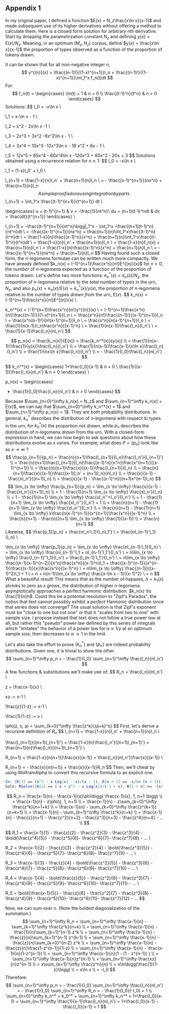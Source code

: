 ## Appendix 1

In my original paper, I defined a function $E(x) = N_z\frac{x\ln x}{x-1}$ and made subsequent use of its higher derivatives without offering a method to calculate them. Here is a closed form solution for arbitrary $n$th derivative. Start by dropping the parametrization constant $N_z$ and defining $y(x) = E(x)/N_z$. Meaning, in an optimum $(M_z, N_z)$ corpus, define $y(x) = \frac{x\ln x}{x-1}$ the proportion of types observed as a function of the proportion of tokens drawn.

It can be shown that for all non-negative integer $n$,
$$
y^{(n)}(x)
= \frac{(n-1)!}{(1-x)^{n+1}}I_n
= \frac{(n-1)!}{(1-x)^{n+1}}\int_1^x f_n(t)dt
$$
For:
$$
f_n(t)
= \begin{cases}
\ln(t) + 1 & n = 0 \\
\frac{(t-1)^n}{t^n} & n > 0
\end{cases}
$$
Solutions:
$$
I_0 = -x\ln x \\

I_1 = x-\ln x - 1 \\

I_2 = x^2 - 2x\ln x -1 \\

I_3 = 2x^3 + 3x^2 -6x^2\ln x - 1 \\

I_4 = 3x^4 + 10x^3 -12x^3\ln x - 18 x^2 + 6x - 1 \\

I_5 = 12x^5 + 65x^4 - 60x^4\ln x -120x^3 + 60x^2 - 20x + 3
$$
Solutions obtained using a recurrence relation for $n \ge 1$:
$$
I_0 = -x\ln x \\

I_1 = (1-x)I_0' + I_0 \\

I_{n+1} = \frac{1-x}{n}I_n' + \frac{n+1}{n}I_n \\
= - \frac{(x-1)^{n+1}}{nx^n} + \frac{n+1}{n}I_n
$$
A simple proof is done using integration by parts.
$$
I_{n+1}
= \int_1^x \frac{(t-1)^{n+1}}{t^{n+1}} dt \\

\begin{cases}
u = (t-1)^{n+1} & v = -\frac{1}{nt^n}\\
du = (n+1)(t-1)^ndt & dv = \frac{dt}{t^{n+1}}
\end{cases} \\

I_{n+1}
= -\frac{(t-1)^{n+1}}{nt^n}\bigg|_1^x - \int_1^x -\frac{(n+1)(t-1)^n}{nt^n}dt \\
= -\frac{(x-1)^{n+1}}{nx^n} + \frac{n+1}{n}\int_1^x\frac{(t-1)^n}{t^n}dt \\
= \frac{1-x}{n}\frac{(x-1)^n}{x^n} + \frac{n+1}{n}\int_1^x\frac{(t-1)^n}{t^n}dt \\
= \frac{1-x}{n}I_n' + \frac{n+1}{n}I_n \\
= \frac{1-x}{n}f_n(x) + \frac{n+1}{n}I_n \\
= \frac{1-x}{n}\frac{(x-1)^n}{x^n} + \frac{n+1}{n}I_n \\
= -\frac{(x-1)^{n+1}}{nx^n} + \frac{n+1}{n}I_n
$$
Having found such a closed form, the $n$-legomena formulae can be written much more compactly. We have already defined $k_n(x) = (-1)^{n+1}\frac{x^n}{n!}E^{(n)}(x)$ for $n > 0$, the _number_ of $n$-legomena expected as a function of the proportion of tokens drawn. Let's define two more functions: $k_n^*(x) = k_n(x)/N_z$, the proportion of $n$-legomena relative to the _total_ number of types in the urn, $N_z$, and also $p_n(x) = k_n(x)/E(x) = k_n^*(x)/y(x)$, the proportion of $n$-legomena relative to the number of types _drawn from_ the urn, $E(x)$.
$$
k_n(x)
= (-1)^{n+1}\frac{x^n}{n!}E^{(n)}(x) \\

k_n^*(x) = (-1)^{n+1}\frac{x^n}{n!}y^{(n)}(x) \\
= (-1)^{n+1}\frac{x^n}{n!}\frac{(n-1)!}{(1-x)^{n+1}}I_n \\
= \frac{x^n}{n!}\frac{(n-1)!}{(x-1)^{n+1}}I_n \\
= \frac{x^n(n-1)!}{n!(x-1)^{n+1}}I_n \\
= \frac{x^n}{n(x-1)^{n+1}}I_n \\
= \frac{1}{n(x-1)}I_n\frac{x^n}{(x-1)^n} \\
= \frac{1}{n(x-1)}\frac{I_n}{I_n'} \\
= \frac{1}{x-1}\frac{I_n}{nI_n'}
$$

$$
p_n(x)
= \frac{k_n(x)}{E(x)} 
= \frac{k_n^*(x)}{y(x)} \\
= \frac{1}{n(x-1)}\frac{1}{y(x)}\frac{I_n}{I_n'} \\
= \frac{1}{n(x-1)}\frac{x-1}{x\ln x}\frac{I_n}{I_n'} \\
= \frac{1}{nx\ln x}\frac{I_n}{I_n'} \\
= - \frac{1}{I_0}\frac{I_n}{nI_n'}
$$

$$
k_n^*(x)
= \begin{cases}
1+\frac{I_0}{x-1} & n = 0 \\
\frac{1}{(x-1)}\frac{I_n}{nI_n'} & n > 0
\end{cases} \\

p_n(x)
= \begin{cases}
- \frac{1}{I_0}\frac{I_n}{nI_n'} & n > 0
\end{cases}
$$



Because $\sum_{n=0}^\infty k_n(x) = N_z$ and $\sum_{n=1}^\infty k_n(x) = E(x)$, we can say that  $\sum_{n=0}^\infty k_n^*(x) = 1$ and $\sum_{n=1}^\infty p_n(x) = 1$. They are both probability distributions. In general, $k_n^*$ describes the distribution of $n$-legomena with respect to types in the urn, for $k_0^*(x)$ the proportion _not drawn_, while $p_n$ describes the distribution of $n$-legomena _drawn_ from the urn. With a closed-form expression in hand, we can now begin to ask questions about how these distributions evolve as $x$ varies. For example, what does $P = \{p_n\}$ look like as $x \to \infty$ ?
$$
\frac{p_{n+1}}{p_n}
= \frac{n}{n+1}\frac{I_{n+1}}{I_n}\frac{I_n'}{I_{n+1}'} \\
= \frac{n}{n+1}\frac{I_{n+1}}{I_n}\frac{(x-1)^n}{x^n}\frac{x^{n+1}}{(x-1)^{n+1}} \\
= \frac{n}{n+1}\frac{x}{(x-1)}\frac{I_{n+1}}{I_n} \\
= \frac{n}{n+1}\frac{x}{(x-1)}\frac{(x-1)I_n' + (n+1)I_n}{nI_n} \\
= \frac{x}{x-1} - \frac{xI_n'}{(n+1)I_n} \\
= \frac{x}{x-1} - \frac{(x-1)^n}{(n+1)x^{n-1}I_n}
$$
$$
\lim_{x \to \infty} \frac{p_{n+1}}{p_n} 
= \lim_{x \to \infty} \frac{x}{x-1} - \frac{xI_n'}{(n+1)I_n} \\
= 1 - \frac{1}{n+1} \lim_{x \to \infty} \frac{xI_n'}{I_n} \\
= 1 - \frac{1}{n+1} \lim_{x \to \infty} \frac{xI_n''+I_n'}{I_n'} \\
= 1 - \frac{1}{n+1} \lim_{x \to \infty} \frac{xI_n''}{I_n'} + 1 \\
= \frac{n}{n+1} - \frac{1}{n+1} \lim_{x \to \infty} \frac{xI_n''}{I_n'} \\
= \frac{n}{n+1} - \frac{1}{n+1} \lim_{x \to \infty} x\frac{n(x-1)^{n-1}}{x^{n+1}}\frac{x^n}{(x-1)^n} \\
= \frac{n}{n+1} - \frac{n}{n+1} \lim_{x \to \infty} \frac{1}{(x-1)} \\
= \frac{n}{n+1}
$$
Likewise,
$$
\frac{p_1}{p_n}
= \frac{nI_n'I_1}{I_nI_1'} \\
= \frac{nI_{n-1}'I_1}{I_n} \\

\lim_{x \to \infty} \frac{p_1}{p_n}
= \lim_{x \to \infty} \frac{nI_{n-1}'I_1}{I_n} \\
= \lim_{x \to \infty} \frac{nI_{n-1}''I_1 + nI_{n-1}'I_1'}{I_n'} \\
= n\lim_{x \to \infty} \frac{I_{n-1}''I_1}{I_n'} + \frac{I_{n-1}'I_1'}{I_n'} \\
= n\lim_{x \to \infty} \frac{(n-1)(x-1)^{n-2}}{x^n}\frac{x^n}{(x-1)^n}I_1 + \frac{(x-1)^{n-1}}{x^{n-1}}\frac{(x-1)}{x}\frac{x^n}{(x-1)^n} \\
= n\lim_{x \to \infty} \frac{(n-1)}{(x-1)^2}I_1 + 1 \\
= n + n(n-1)\lim_{x \to \infty} \frac{x-\ln x - 1}{(x-1)^2} \\
= n
$$
What a beautiful result! This means that as the number of hapaxes, $h=k_1(x)$ shrinks to zero as $x$ grows, the distribution of higher $n$-legomena asymptotically approaches a perfect harmonic distribution: $k_n(x) \to \frac{1}{n}h$. Could this be a potential resolution to "Zipf's Paradox", the notion that text cannot possibly exhibit a _perfect_ Harmonic distribution since that series does not converge? The usual solution is that Zipf's exponent must be "close to one but not one" or that it "scales from two to one" with sample size. I propose instead that text does not follow a true power law at all, but rather this "pseudo" power law defined by this series of integrals which "imitates" the behavior of a power law for $\alpha \approx 1/\gamma$ at an optimum sample size, then decreases to $\alpha \to 1$ in the limit.

Let's also take the effort to prove $\{k_n^*\}$ and $\{p_n\}$ are indeed probability distributions. Given one, it is trivial to show the other.
$$
\sum_{n=1}^\infty p_n
= - \frac{1}{I_0} \sum_{n=1}^\infty \frac{I_n}{nI_n'}
$$
A few functions & substitutions we'll make use of:
$$
R_n = \frac{I_n}{nI_n'} \\

z = \frac{x-1}{x} \\

xz := x-1 \\

\frac{z}{1-z} := x-1 \\

\frac{1}{1-z} := x \\

\phi(z, s, a) = \sum_{k=0}^\infty \frac{z^k}{(a+k)^s}
$$
First, let's derive a recursive definition of $R_n$
$$
I_{n+1}
= \frac{1-x}{n}I_n' + \frac{n+1}{n}I_n \\

\frac{I_{n+1}}{(n+1)I_{n+1}'}
= \frac{1-x}{n}\frac{I_n'}{(n+1)I_{n+1}'} + \frac{n+1}{n}\frac{I_n}{(n+1)I_{n+1}'} \\

R_{n+1}
= \frac{1-x}{n(n+1)}\frac{x}{(x-1)} + \frac{I_n}{nI_n'}\frac{x}{(x-1)} \\

R_{n+1}
= - \frac{x}{n(n+1)} + \frac{x}{(x-1)}R_n
$$
Then, we'll cheat by using WolframAlpha to convert this recursive formula to an explicit one.

```mathematica
In: {R[1] == (x^2 - x Log[x] - x)/(x - 1), R[n + 1] == -x/(n (n + 1)) + (x/(x - 1)) R[n]}
Soln: RSolve[{R[1] == (-x + x^2 - x Log[x])/(-1 + x), R[1 + n] == -(x/(n (1 + n))) + (x R[n])/(-1 + x)}, {R[n]}, n]
```

$$
R_n
= \frac{x-1}{n} - \frac{x-1}{x}\phi\bigg( \frac{x-1}{x}, 1, n+1 \bigg) \\
= \frac{x-1}{n} - z\phi(z, 1, n+1) \\
= \frac{x-1}{n} - z\sum_{k=0}^\infty \frac{z^k}{n+1+k} \\
= \frac{x-1}{n} - \sum_{k=0}^\infty \frac{z^{k+1}}{n+k+1} \\
= \frac{x-1}{n} - \sum_{k=1}^\infty \frac{z^k}{n+k} \\
= \frac{x-1}{n} - \frac{z}{n+1} - \frac{z^2}{n+2} - \frac{z^3}{n+3} - \frac{z^4}{n+4} - ... \\
$$

$$
R_1
= \frac{x-1}{1} - \frac{z}{2} - \frac{z^2}{3} - \frac{z^3}{4} - \bold{\frac{z^4}{5}} - \frac{z^5}{6}- \frac{z^6}{7}- \frac{z^7}{8} - ... \\

R_2
= \frac{x-1}{2} - \frac{z}{3} - \frac{z^2}{4} - \bold{\frac{z^3}{5}} - \frac{z^4}{6} - \frac{z^5}{7}- \frac{z^6}{8}- \frac{z^7}{9} - ... \\

R_3
= \frac{x-1}{3} - \frac{z}{4} - \bold{\frac{z^2}{5}} - \frac{z^3}{6} - \frac{z^4}{7} - \frac{z^5}{8}- \frac{z^6}{9}- \frac{z^7}{10} - ... \\

R_4
= \frac{x-1}{4} - \bold{\frac{z}{5}} - \frac{z^2}{6} - \frac{z^3}{7} - \frac{z^4}{8} - \frac{z^5}{9}- \frac{z^6}{10}- \frac{z^7}{11} - ... \\

R_5
= \bold{\frac{x-1}{5}} - \frac{z}{6} - \frac{z^2}{7} - \frac{z^3}{8} - \frac{z^4}{9} - \frac{z^5}{10}- \frac{z^6}{11}- \frac{z^7}{12} - ...
$$



Now, we can sum over $n$. (Note the bolded diagonalization of the summation.)
$$
\sum_{n=1}^\infty R_n
= \sum_{n=1}^\infty \frac{x-1}{n} - \sum_{k=1}^\infty \frac{z^k}{n+k} \\
= \sum_{n=1}^\infty \frac{x-1}{n} - \frac{1}{n}\sum_{k=1}^{n-1} z^k \\
= \sum_{n=1}^\infty \frac{x-1}{n} - \frac{z}{n}\sum_{k=1}^{n-1} z^{k-1} \\
= \sum_{n=1}^\infty \frac{x-1}{n} - \frac{z}{n}\sum_{k=0}^{n-2} z^k \\
= \sum_{n=1}^\infty \frac{x-1}{n} - \frac{z}{n}\frac{1-z^{n-1}}{1-z} \\
= \sum_{n=1}^\infty \frac{x-1}{n} - \frac{x-1}{n}(1-z^{n-1}) \\
= \sum_{n=1}^\infty \frac{x-1}{n}(1 - (1 - z^{n-1}) ) \\
= \sum_{n=1}^\infty \frac{x-1}{n}z^{n-1} \\
= \sum_{n=1}^\infty \frac{xz}{n}z^{n-1} \\
= x\sum_{n=1}^\infty \frac{z^n}{n} \\
= x\ln\bigg(\frac{1}{1-z}\bigg) \\
= x\ln x \\
= -I_0
$$
Therefore:
$$
\sum_{n=1}^\infty p_n
= - \frac{1}{I_0} \sum_{n=1}^\infty \frac{I_n}{nI_n'}
= - \frac{1}{I_0} \sum_{n=1}^\infty R_n
= - \frac{1}{I_0}(-I_0) = 1 \\
\sum_{n=0}^\infty k_n^*
= k_0^* + \sum_{n=1}^\infty k_n^*
= 1+\frac{I_0}{x-1} + \sum_{n=1}^\infty \frac{1}{x-1}\frac{I_n}{nI_n'}
= 1+\frac{I_0}{x-1} - \frac{I_0}{x-1}
= 1
$$
